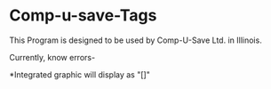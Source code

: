 # Comp-u-save-Tags

This Program is designed to be used by Comp-U-Save Ltd. in Illinois. 

Currently, know errors-

*Integrated graphic will display as "[]"
